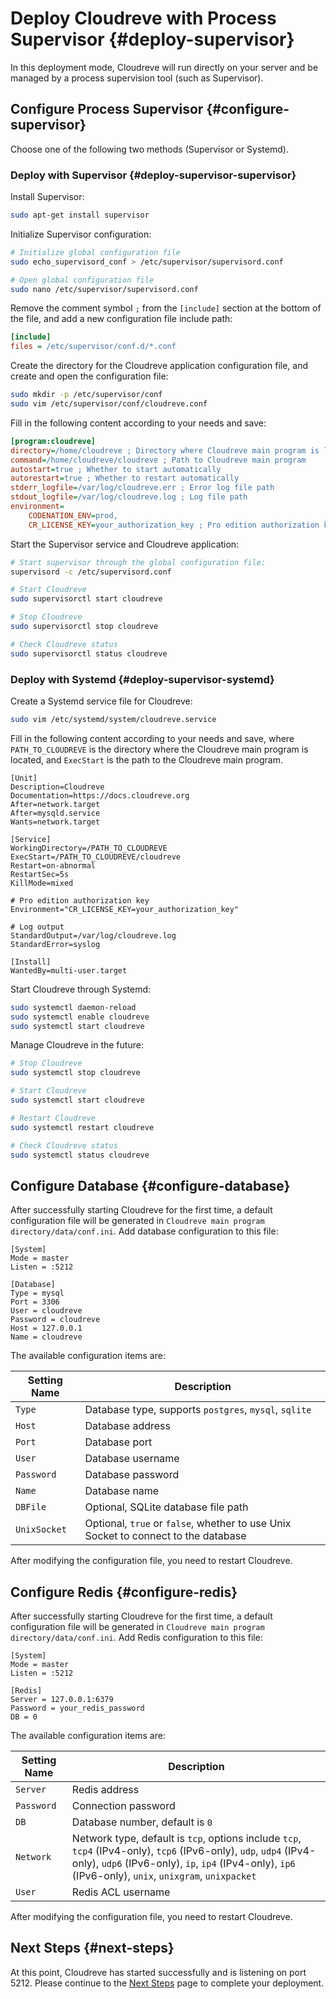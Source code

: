 # Deploy Cloudreve with Process Supervisor {#deploy-supervisor}

In this deployment mode, Cloudreve will run directly on your server and be managed by a process supervision tool (such as Supervisor).

## Configure Process Supervisor {#configure-supervisor}

Choose one of the following two methods (Supervisor or Systemd).

### Deploy with Supervisor {#deploy-supervisor-supervisor}

Install Supervisor:

```bash
sudo apt-get install supervisor
```

Initialize Supervisor configuration:

```bash
# Initialize global configuration file
sudo echo_supervisord_conf > /etc/supervisor/supervisord.conf

# Open global configuration file
sudo nano /etc/supervisor/supervisord.conf
```

Remove the comment symbol `;` from the `[include]` section at the bottom of the file, and add a new configuration file include path:

```ini
[include]
files = /etc/supervisor/conf.d/*.conf
```

Create the directory for the Cloudreve application configuration file, and create and open the configuration file:

```bash
sudo mkdir -p /etc/supervisor/conf
sudo vim /etc/supervisor/conf/cloudreve.conf
```

Fill in the following content according to your needs and save:

```ini
[program:cloudreve]
directory=/home/cloudreve ; Directory where Cloudreve main program is located
command=/home/cloudreve/cloudreve ; Path to Cloudreve main program
autostart=true ; Whether to start automatically
autorestart=true ; Whether to restart automatically
stderr_logfile=/var/log/cloudreve.err ; Error log file path
stdout_logfile=/var/log/cloudreve.log ; Log file path
environment=
    CODENATION_ENV=prod,
    CR_LICENSE_KEY=your_authorization_key ; Pro edition authorization key, community edition can ignore this
```

Start the Supervisor service and Cloudreve application:

```bash
# Start supervisor through the global configuration file:
supervisord -c /etc/supervisord.conf

# Start Cloudreve
sudo supervisorctl start cloudreve

# Stop Cloudreve
sudo supervisorctl stop cloudreve

# Check Cloudreve status
sudo supervisorctl status cloudreve
```

### Deploy with Systemd {#deploy-supervisor-systemd}

Create a Systemd service file for Cloudreve:

```bash
sudo vim /etc/systemd/system/cloudreve.service
```

Fill in the following content according to your needs and save, where `PATH_TO_CLOUDREVE` is the directory where the Cloudreve main program is located, and `ExecStart` is the path to the Cloudreve main program.

```ini{9,10}
[Unit]
Description=Cloudreve
Documentation=https://docs.cloudreve.org
After=network.target
After=mysqld.service
Wants=network.target

[Service]
WorkingDirectory=/PATH_TO_CLOUDREVE
ExecStart=/PATH_TO_CLOUDREVE/cloudreve
Restart=on-abnormal
RestartSec=5s
KillMode=mixed

# Pro edition authorization key
Environment="CR_LICENSE_KEY=your_authorization_key"

# Log output
StandardOutput=/var/log/cloudreve.log
StandardError=syslog

[Install]
WantedBy=multi-user.target
```

Start Cloudreve through Systemd:

```bash
sudo systemctl daemon-reload
sudo systemctl enable cloudreve
sudo systemctl start cloudreve
```

Manage Cloudreve in the future:

```bash
# Stop Cloudreve
sudo systemctl stop cloudreve

# Start Cloudreve
sudo systemctl start cloudreve

# Restart Cloudreve
sudo systemctl restart cloudreve

# Check Cloudreve status
sudo systemctl status cloudreve
```

## Configure Database {#configure-database}

After successfully starting Cloudreve for the first time, a default configuration file will be generated in `Cloudreve main program directory/data/conf.ini`. Add database configuration to this file:

```ini{5-11}
[System]
Mode = master
Listen = :5212

[Database]
Type = mysql
Port = 3306
User = cloudreve
Password = cloudreve
Host = 127.0.0.1
Name = cloudreve
```

The available configuration items are:

| Setting Name | Description                                                                        |
| ------------ | ---------------------------------------------------------------------------------- |
| `Type`       | Database type, supports `postgres`, `mysql`, `sqlite`                              |
| `Host`       | Database address                                                                   |
| `Port`       | Database port                                                                      |
| `User`       | Database username                                                                  |
| `Password`   | Database password                                                                  |
| `Name`       | Database name                                                                      |
| `DBFile`     | Optional, SQLite database file path                                                |
| `UnixSocket` | Optional, `true` or `false`, whether to use Unix Socket to connect to the database |

After modifying the configuration file, you need to restart Cloudreve.

## Configure Redis {#configure-redis}

After successfully starting Cloudreve for the first time, a default configuration file will be generated in `Cloudreve main program directory/data/conf.ini`. Add Redis configuration to this file:

```ini{5-8}
[System]
Mode = master
Listen = :5212

[Redis]
Server = 127.0.0.1:6379
Password = your_redis_password
DB = 0
```

The available configuration items are:

| Setting Name | Description                                                                                                                                                                                                                |
| ------------ | -------------------------------------------------------------------------------------------------------------------------------------------------------------------------------------------------------------------------- |
| `Server`     | Redis address                                                                                                                                                                                                              |
| `Password`   | Connection password                                                                                                                                                                                                        |
| `DB`         | Database number, default is `0`                                                                                                                                                                                            |
| `Network`    | Network type, default is `tcp`, options include `tcp`, `tcp4` (IPv4-only), `tcp6` (IPv6-only), `udp`, `udp4` (IPv4-only), `udp6` (IPv6-only), `ip`, `ip4` (IPv4-only), `ip6` (IPv6-only), `unix`, `unixgram`, `unixpacket` |
| `User`       | Redis ACL username                                                                                                                                                                                                         |

After modifying the configuration file, you need to restart Cloudreve.

## Next Steps {#next-steps}

At this point, Cloudreve has started successfully and is listening on port 5212. Please continue to the [Next Steps](./configure) page to complete your deployment.
